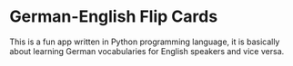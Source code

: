 # German-English Flip Cards 
This is a fun app written in Python programming language, it is basically about learning German vocabularies for English speakers and vice versa.
